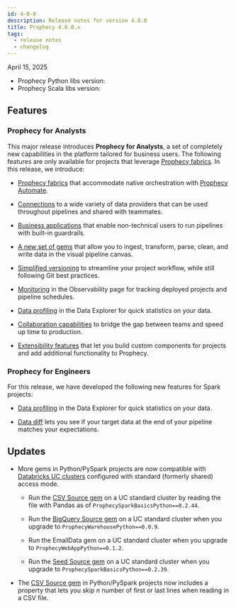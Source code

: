 ```yaml
---
id: 4-0-0
description: Release notes for version 4.0.0
title: Prophecy 4.0.0.x
tags:
  - release notes
  - changelog
---
```


April 15, 2025

- Prophecy Python libs version:
- Prophecy Scala libs version:

## Features

### Prophecy for Analysts

This major release introduces **Prophecy for Analysts**, a set of completely new capabilities in the platform tailored for business users. The following features are only available for projects that leverage [Prophecy fabrics](/administration/fabrics/prophecy-fabrics/). In this release, we introduce:

- [Prophecy fabrics](/administration/fabrics/prophecy-fabrics/) that accommodate native orchestration with [Prophecy Automate](/administration/architecture).

- [Connections](/analysts/connections) to a wide variety of data providers that can be used throughout pipelines and shared with teammates.

- [Business applications](/analysts/business-applications) that enable non-technical users to run pipelines with built-in guardrails.

- [A new set of gems](/analysts/gems) that allow you to ingest, transform, parse, clean, and write data in the visual pipeline canvas.

- [Simplified versioning](/analysts/versioning) to streamline your project workflow, while still following Git best practices.

- [Monitoring](/analysts/monitoring) in the Observability page for tracking deployed projects and pipeline schedules.

- [Data profiling](/analysts/data-explorer) in the Data Explorer for quick statistics on your data.

- [Collaboration capabilities](/analysts/collaboration) to bridge the gap between teams and speed up time to production.

- [Extensibility features](/analysts/extensibility) that let you build custom components for projects and add additional functionality to Prophecy.

### Prophecy for Engineers

For this release, we have developed the following new features for Spark projects:

- [Data profiling](/engineers/data-profile) in the Data Explorer for quick statistics on your data.

- [Data diff](/engineers/data-diff) lets you see if your target data at the end of your pipeline matches your expectations.

## Updates

- More gems in Python/PySpark projects are now compatible with [Databricks UC clusters](/administration/fabrics/Spark-fabrics/databricks/ucshared) configured with standard (formerly shared) access mode.

  - Run the [CSV Source gem](/engineers/csv) on a UC standard cluster by reading the file with Pandas as of `ProphecySparkBasicsPython==0.2.44`.

  - Run the [BigQuery Source gem](/engineers/bigquery) on a UC standard cluster when you upgrade to `ProphecyWarehousePython==0.0.9`.

  - Run the EmailData gem on a UC standard cluster when you upgrade to `ProphecyWebAppPython==0.1.2`.

  - Run the [Seed Source gem](engineers/seed) on a UC standard cluster when you upgrade to `ProphecySparkBasicsPython==0.2.39`.

- The [CSV Source gem](/engineers/csv) in Python/PySpark projects now includes a property that lets you skip _n_ number of first or last lines when reading in a CSV file.
